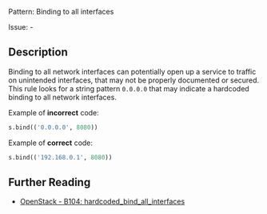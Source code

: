 Pattern: Binding to all interfaces

Issue: -

## Description

Binding to all network interfaces can potentially open up a service to traffic
on unintended interfaces, that may not be properly documented or secured. This
rule looks for a string pattern `0.0.0.0` that may indicate a hardcoded
binding to all network interfaces.


Example of **incorrect** code:

```python
s.bind(('0.0.0.0', 8080))
```

Example of **correct** code:

```python
s.bind(('192.168.0.1', 8080))
```

## Further Reading

* [OpenStack - B104: hardcoded_bind_all_interfaces](https://docs.openstack.org/developer/bandit/plugins/hardcoded_bind_all_interfaces.html)
